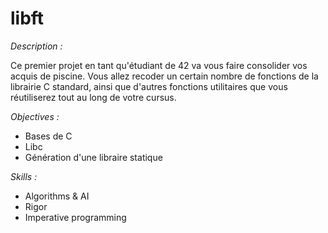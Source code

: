 # libft

_Description :_ 
  
  Ce premier projet en tant qu'étudiant de 42 va vous faire consolider vos acquis de piscine. Vous allez recoder un certain nombre de fonctions de la librairie C standard, ainsi que d'autres fonctions utilitaires que vous réutiliserez tout au long de votre cursus.

_Objectives :_ 
  - Bases de C
  - Libc
  - Génération d'une libraire statique  
  
_Skills :_
  - Algorithms & AI
  - Rigor
  - Imperative programming
